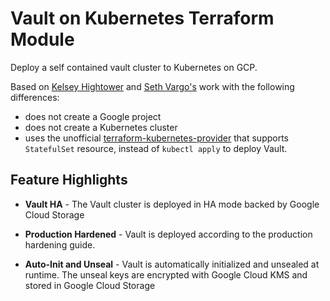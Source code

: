 # Vault on Kubernetes Terraform Module

Deploy a self contained vault cluster to Kubernetes on GCP.

Based on [Kelsey Hightower](https://github.com/kelseyhightower/vault-on-google-kubernetes-engine) and [Seth Vargo's](https://github.com/sethvargo/vault-on-gke/) work with the following differences:
- does not create a Google project
- does not create a Kubernetes cluster
- uses the unofficial [terraform-kubernetes-provider](https://github.com/sl1pm4t/terraform-provider-kubernetes) that supports `StatefulSet` resource, instead of `kubectl apply` to deploy Vault.

## Feature Highlights

* **Vault HA** - The Vault cluster is deployed in HA mode backed by Google Cloud Storage

* **Production Hardened** - Vault is deployed according to the production hardening guide.

* **Auto-Init and Unseal** - Vault is automatically initialized and unsealed at runtime. The unseal keys are encrypted with Google Cloud KMS and stored in Google Cloud Storage